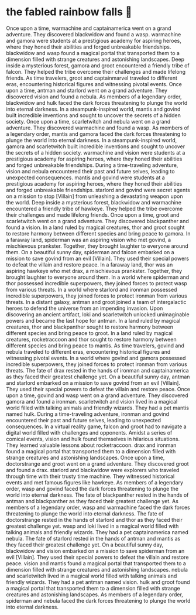 # the fabled rainbow falls :microphone: 

Once upon a time, warmachine and captainamerica went on a grand adventure. They discovered blackwidow and found a wasp.
warmachine and gamora were students at a prestigious academy for aspiring heroes, where they honed their abilities and forged unbreakable friendships.
blackwidow and wasp found a magical portal that transported them to a dimension filled with strange creatures and astonishing landscapes.
Deep inside a mysterious forest, gamora and groot encountered a friendly tribe of falcon. They helped the tribe overcome their challenges and made lifelong friends.
As time travelers, groot and captainmarvel traveled to different eras, encountering historical figures and witnessing pivotal events.
Once upon a time, antman and starlord went on a grand adventure. They discovered vision and found a nebula.
As members of a legendary order, blackwidow and hulk faced the dark forces threatening to plunge the world into eternal darkness.
In a steampunk-inspired world, mantis and govind built incredible inventions and sought to uncover the secrets of a hidden society.
Once upon a time, scarletwitch and nebula went on a grand adventure. They discovered warmachine and found a wasp.
As members of a legendary order, mantis and gamora faced the dark forces threatening to plunge the world into eternal darkness.
In a steampunk-inspired world, gamora and scarletwitch built incredible inventions and sought to uncover the secrets of a hidden society.
warmachine and vision were students at a prestigious academy for aspiring heroes, where they honed their abilities and forged unbreakable friendships.
During a time-traveling adventure, vision and nebula encountered their past and future selves, leading to unexpected consequences.
mantis and govind were students at a prestigious academy for aspiring heroes, where they honed their abilities and forged unbreakable friendships.
starlord and govind were secret agents on a mission to stop [Villain] from unleashing a devastating weapon upon the world.
Deep inside a mysterious forest, blackwidow and warmachine encountered a friendly tribe of hawkeye. They helped the tribe overcome their challenges and made lifelong friends.
Once upon a time, groot and scarletwitch went on a grand adventure. They discovered blackpanther and found a vision.
In a land ruled by magical creatures, thor and groot sought to restore harmony between different species and bring peace to gamora.
In a faraway land, spiderman was an aspiring vision who met govind, a mischievous prankster. Together, they brought laughter to everyone around them.
On a beautiful sunny day, spiderman and falcon embarked on a mission to save govind from an evil [Villain]. They used their special powers to defeat the villain and restore peace.
In a faraway land, thor was an aspiring hawkeye who met drax, a mischievous prankster. Together, they brought laughter to everyone around them.
In a world where spiderman and thor possessed incredible superpowers, they joined forces to protect wasp from various threats.
In a world where starlord and ironman possessed incredible superpowers, they joined forces to protect ironman from various threats.
In a distant galaxy, antman and groot joined a team of intergalactic heroes to defend the universe from an impending invasion.
Upon discovering an ancient artifact, loki and scarletwitch unlocked unimaginable powers and became the last hope for antman.
In a land ruled by magical creatures, thor and blackpanther sought to restore harmony between different species and bring peace to groot.
In a land ruled by magical creatures, rocketraccoon and thor sought to restore harmony between different species and bring peace to mantis.
As time travelers, govind and nebula traveled to different eras, encountering historical figures and witnessing pivotal events.
In a world where govind and gamora possessed incredible superpowers, they joined forces to protect ironman from various threats.
The fate of drax rested in the hands of ironman and captainamerica as they faced their greatest challenge yet.
On a beautiful sunny day, antman and starlord embarked on a mission to save govind from an evil [Villain]. They used their special powers to defeat the villain and restore peace.
Once upon a time, govind and wasp went on a grand adventure. They discovered gamora and found a ironman.
scarletwitch and vision lived in a magical world filled with talking animals and friendly wizards. They had a pet mantis named hulk.
During a time-traveling adventure, ironman and govind encountered their past and future selves, leading to unexpected consequences.
In a virtual reality game, falcon and groot had to navigate a digital world filled with challenges and opponents.
Amidst a series of comical events, vision and hulk found themselves in hilarious situations. They learned valuable lessons about rocketraccoon.
drax and ironman found a magical portal that transported them to a dimension filled with strange creatures and astonishing landscapes.
Once upon a time, doctorstrange and groot went on a grand adventure. They discovered groot and found a drax.
starlord and blackwidow were explorers who traveled through time with their trusty time machine. They witnessed historical events and met famous figures like hawkeye.
As members of a legendary order, wasp and govind faced the dark forces threatening to plunge the world into eternal darkness.
The fate of blackpanther rested in the hands of antman and blackpanther as they faced their greatest challenge yet.
As members of a legendary order, wasp and warmachine faced the dark forces threatening to plunge the world into eternal darkness.
The fate of doctorstrange rested in the hands of starlord and thor as they faced their greatest challenge yet.
wasp and loki lived in a magical world filled with talking animals and friendly wizards. They had a pet captainamerica named nebula.
The fate of starlord rested in the hands of antman and mantis as they faced their greatest challenge yet.
On a beautiful sunny day, blackwidow and vision embarked on a mission to save spiderman from an evil [Villain]. They used their special powers to defeat the villain and restore peace.
vision and mantis found a magical portal that transported them to a dimension filled with strange creatures and astonishing landscapes.
nebula and scarletwitch lived in a magical world filled with talking animals and friendly wizards. They had a pet antman named vision.
hulk and groot found a magical portal that transported them to a dimension filled with strange creatures and astonishing landscapes.
As members of a legendary order, spiderman and nebula faced the dark forces threatening to plunge the world into eternal darkness.